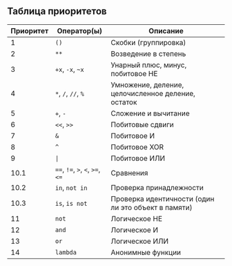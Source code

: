 ## Таблица приоритетов

| Приоритет | Оператор(ы)                      | Описание                                            |
|-----------|----------------------------------|-----------------------------------------------------|
| 1         | `()`                             | Скобки (группировка)                                |
| 2         | `**`                             | Возведение в степень                                |
| 3         | `+x`, `-x`, `~x`                 | Унарный плюс, минус, побитовое НЕ                   |
| 4         | `*`, `/`, `//`, `%`              | Умножение, деление, целочисленное деление, остаток  |
| 5         | `+`, `-`                         | Сложение и вычитание                                |
| 6         | `<<`, `>>`                       | Побитовые сдвиги                                    |
| 7         | `&`                              | Побитовое И                                         |
| 8         | `^`                              | Побитовое XOR                                       |
| 9         | `\| `                            | Побитовое ИЛИ                                       |
| 10.1      | `==`, `!=`, `>`, `<`, `>=`, `<=` | Сравнения                                           |
| 10.2      | `in`, `not in`                   | Проверка принадлежности                             |
| 10.3      | `is`, `is not`                   | Проверка идентичности (один ли это объект в памяти) |
| 11        | `not`                            | Логическое НЕ                                       |
| 12        | `and`                            | Логическое И                                        |
| 13        | `or`                             | Логическое ИЛИ                                      |
| 14        | `lambda`                         | Анонимные функции                                   |
